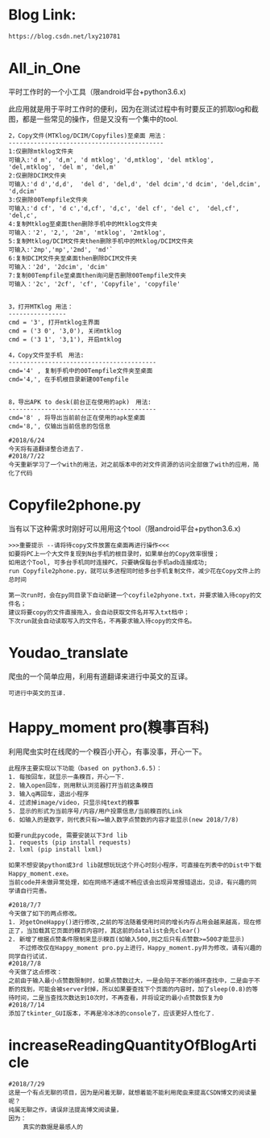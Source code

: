 # Blog Link:
    https://blog.csdn.net/lxy210781

# All_in_One
平时工作时的一个小工具（限android平台+python3.6.x)

此应用就是用于平时工作时的便利，因为在测试过程中有时要反正的抓取log和截图，都是一些常见的操作，但是又没有一个集中的tool. 

    2，Copy文件(MTKlog/DCIM/Copyfiles)至桌面 用法：
    -------------------------------------------
    1:仅删除mtklog文件夹
    可输入:'d m', 'd,m', 'd mtklog', 'd,mtklog', 'del mtklog', 'del,mtklog', 'del m', 'del,m'
    2:仅删除DCIM文件夹
    可输入:'d d','d,d',  'del d', 'del,d', 'del dcim','d dcim', 'del,dcim', 'd,dcim'
    3:仅删除00Tempfile文件夹
    可输入:'d cf', 'd c','d,cf', 'd,c', 'del cf', 'del c',  'del,cf', 'del,c',
    4:复制Mtklog至桌面then删除手机中的Mtklog文件夹
    可输入：'2', '2,', '2m', 'mtklog', '2mtklog',
    5:复制Mtklog/DCIM文件夹then删除手机中的Mtklog/DCIM文件夹
    可输入:'2mp','mp','2md', 'md'`
    6:复制DCIM文件夹至桌面then删除DCIM文件夹
    可输入：'2d', '2dcim', 'dcim'
    7:复制00Tempfile至桌面then询问是否删除00Tempfile文件夹
    可输入：'2c', '2cf', 'cf', 'Copyfile', 'copyfile'
    
    
    3，打开MTKlog 用法：
    ----------------
    cmd = '3', 打开mtklog主界面
    cmd = ('3 0', '3,0'), 关闭mtklog
    cmd = ('3 1', '3,1'), 开启mtklog

    4，Copy文件至手机　用法:
    -----------------------------------------
    cmd='4' , 复制手机中的00Tempfile文件夹至桌面
    cmd='4,', 在手机根目录新建00Tempfile
    
    
    8，导出APK to desk(前台正在使用的apk)　用法:
    -----------------------------------------
    cmd='8' , 将导出当前前台正在使用的apk至桌面
    cmd='8,', 仅输出当前信息的包信息
    
    #2018/6/24
    今天将有道翻译整合进去了.
    #2018/7/22
    今天重新学习了一个with的用法，对之前版本中的对文件资源的访问全部做了with的应用，简化了代码
    
# Copyfile2phone.py
当有以下这种需求时刚好可以用用这个tool（限android平台+python3.6.x)

    >>>重要提示 --请将待copy文件放置在桌面再进行操作<<<
    如要将PC上一个大文件复现到N台手机的根目录时，如果单台的Copy效率很慢；
    如用这个Tool, 可多台手机同时连接PC，只要确保每台手机adb连接成功;
    run Copyfile2phone.py，就可以多进程同时给多台手机复制文件，减少花在Copy文件上的总时间

    第一次run时，会在py同目录下自动新建一个coyfile2phyone.txt，并要求输入待copy的文件名；
    建议将要copy的文件直接拖入，会自动获取文件名并写入txt档中；
    下次run就会自动读取写入的文件名，不再要求输入待copy的文件名。

# Youdao_translate
 爬虫的一个简单应用，利用有道翻译来进行中英文的互译。
    
    可进行中英文的互译. 

# Happy_moment pro(糗事百科)
 利用爬虫实时在线爬的一个糗百小开心，有事没事，开心一下。
 
    此程序主要实现以下功能（based on python3.6.5)：
    1. 每按回车，就显示一条糗百，开心一下.
    2. 输入open回车，则用默认浏览器打开当前这条糗百
    3. 输入q再回车，退出小程序
    4. 过滤掉image/video，只显示纯text的糗事
    5. 显示的形式为当前序号/内容/用户投票信息/当前糗百的Link
    6. 如输入的是数字，则代表只有>=输入数字点赞数的内容才能显示(new 2018/7/8)
    
    如要run此pycode, 需要安装以下3rd lib
    1. requests (pip install requests)
    2. lxml (pip install lxml)
    
    如果不想安装python或3rd lib就想玩玩这个开心时刻小程序，可直接在列表中的Dist中下载Happy_moment.exe。
    当前code并未做异常处理，如在网络不通或不畅应该会出现异常报错退出，见谅，有兴趣的同学请自行完善。
    
    #2018/7/7
    今天做了如下的两点修改。
    1. 对getOneHappy()进行修改,之前的写法随着使用时间的增长内存占用会越来越高，现在修正了，当加载其它页面的糗百内容时，其这前的datalist会先clear()
    2. 新增了根据点赞条件限制来显示糗百(如输入500,则之后只有点赞数>=500才能显示)
       不过修改仅在Happy_moment pro.py上进行，Happy_moment.py并为修改，请有兴趣的同学自行试试. 
    #2018/7/8
    今天做了这点修改：
    之前由于输入最小点赞数限制时，如果点赞数过大，一是会陷于不断的循环查找中，二是由于不断的找到，可能会被server封掉，所以如果要查找下个页面的内容时，加了sleep(0.8)的等待时间，二是当查找次数达到10次时，不再查看，并将设定的最小点赞数恢复为0
    #2018/7/14
    添加了tkinter_GUI版本，不再是冷冰冰的console了，应该更好人性化了.

# increaseReadingQuantityOfBlogArticle
    #2018/7/29
    这是一个有点无聊的项目，因为是闲着无聊，就想着能不能利用爬虫来提高CSDN博文的阅读量呢？
    纯属无聊之作，请误非法提高博文阅读量，
    因为：
        真实的数据是最感人的
